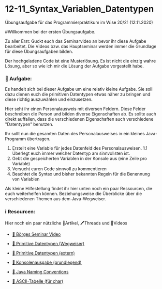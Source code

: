 # 12-11_Syntax_Variablen_Datentypen
Übungsaufgabe für das Programmierpraktikum im Wise 20/21 (12.11.2020)

#Willkommen bei der ersten Übungsaufgabe.

Zu aller Erst: Guckt euch das Seminarvideo an bevor ihr diese Aufgabe bearbeitet.
Die Videos bzw. das Hauptseminar werden immer die Grundlage für diese Übungsaufgaben bilden.

Der hochgeladene Code ist eine Musterlösung. Es ist nicht die einzig wahre Lösung, aber so wie ich mir die Lösung der Aufgabe vorgestellt habe.

### 📝 Aufgabe:

Es handelt sich bei dieser Aufgabe um eine relativ kleine Aufgabe. Sie soll dazu dienen euch die primitiven Datentypen etwas näher zu bringen und diese richtig auszuwählen und einzusetzen.

Hier seht ihr einen Personalausweis mit diversen Feldern. Diese Felder beschreiben die Person und bilden diverse Eigenschaften ab.
Es sollte auch direkt auffallen, dass die verschiedenen Eigenschaften auch verschiedene "Datentypen" benutzen.

Ihr sollt nun die gesamten Daten des Personalausweises in ein kleines Java-Programm übertragen. 
1. Erstellt eine Variable für jedes Datenfeld des Personalausweisen.
  1.1 Überlegt euch immer welcher Datentyp am sinnvollsten ist.
2. Gebt die gespeicherten Variablen in der Konsole aus (eine Zeile pro Variable)
3. Versucht euren Code sinnvoll zu kommentieren
4. Beachtet die Syntax und bisher bekannten Regeln für die Benennung von Variablen

Als kleine Hilfestellung findet ihr hier unten noch ein paar Ressourcen, die euch weiterhelfen können. Beziehungsweise die Überblicke über die verschiedenen Themen aus dem Java-Wegweiser.

    
### ℹ️ Resourcen:
Hier noch ein paar nützliche 📃Artikel, 🖊️Threads und 🎥Videos

- [🎥 Börges Seminar Video](https://uni-koeln.sciebo.de/s/CnL5Cg1opl8QceE)

- [📃 Primitive Datentypen (Wegweiser)](https://github.com/DH-Cologne/java-wegweiser/blob/master/articles/Datentypen.md)
- [📃 Primitive Datentypen (extern)](https://de.wikibooks.org/wiki/Java_Standard:_Primitive_Datentypen)
- [📃 Konsolenausgabe (grundlegend)](https://www.geeksforgeeks.org/system-out-println-in-java/)
- [📃 Java Naming Conventions](https://github.com/DH-Cologne/java-wegweiser/blob/master/articles/Naming-Conventions.md)
- [📃 ASCII-Tabelle (für char)](https://www.torsten-horn.de/techdocs/ascii.htm)
